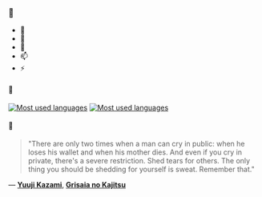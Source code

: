### 👋

- 🔭
- 🌱
- 💬
- 📫
- ⚡

#### 🧏

[![Most used languages](https://github-readme-stats-aynah.vercel.app/api/top-langs/?username=aynh&theme=solarized-dark&langs_count=6&layout=compact&hide_title=true)](https://github.com/anuraghazra/github-readme-stats#gh-dark-mode-only)
[![Most used languages](https://github-readme-stats-aynah.vercel.app/api/top-langs/?username=aynh&theme=solarized-light&langs_count=6&layout=compact&hide_title=true)](https://github.com/anuraghazra/github-readme-stats#gh-light-mode-only)

#### 💬

> "There are only two times when a man can cry in public: when he loses his wallet and when his mother dies. And even if you cry in private, there's a severe restriction. Shed tears for others. The only thing you should be shedding for yourself is sweat. Remember that."

&mdash; [**Yuuji Kazami**](https://myanimelist.net/character.php?q=Yuuji%20Kazami&cat=character), [**Grisaia no Kajitsu**](https://myanimelist.net/search/all?q=Grisaia%20no%20Kajitsu&cat=all)
